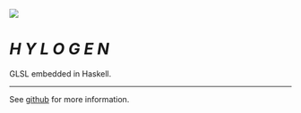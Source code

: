 ![](https://thumbs.gfycat.com/SoftAdeptAlaskajingle-size_restricted.gif)

# *H Y L O G E N*

GLSL embedded in Haskell.

---

See [github](https://github.com/sleexyz/hylogen) for more information.
